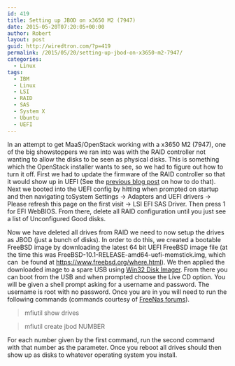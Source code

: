 ```yaml
---
id: 419
title: Setting up JBOD on x3650 M2 (7947)
date: 2015-05-20T07:20:05+00:00
author: Robert
layout: post
guid: http://wiredtron.com/?p=419
permalink: /2015/05/20/setting-up-jbod-on-x3650-m2-7947/
categories:
  - Linux
tags:
  - IBM
  - Linux
  - LSI
  - RAID
  - SAS
  - System X
  - Ubuntu
  - UEFI
---
```

In an attempt to get MaaS/OpenStack working with a x3650 M2 (7947), one of the big showstoppers we ran into was with the RAID controller not wanting to allow the disks to be seen as physical disks. This is something which the OpenStack installer wants to see, so we had to figure out how to turn it off. First we had to update the firmware of the RAID controller so that it would show up in UEFI (See the [previous blog post](http://wiredtron.com/2015/05/19/updating-the-raid-controller-on-x3650-m2-7947/) on how to do that). Next we booted into the UEFI config by hitting <F1> when prompted on startup and then navigating toSystem Settings → Adapters and UEFI drivers → Please refresh this page on the first visit → LSI EFI SAS Driver. Then press 1 for EFI WebBIOS. From there, delete all RAID configuration until you just see a list of Unconfigured Good disks.

Now we have deleted all drives from RAID we need to now setup the drives as JBOD (just a bunch of disks). In order to do this, we created a bootable FreeBSD image by downloading the latest 64 bit UEFI FreeBSD image file (at the time this was FreeBSD-10.1-RELEASE-amd64-uefi-memstick.img, which can  be found at https://www.freebsd.org/where.html). We then applied the downloaded image to a spare USB using [Win32 Disk Imager](http://sourceforge.net/projects/win32diskimager/). From there you can boot from the USB and when prompted choose the Live CD option. You will be given a shell prompt asking for a username and password. The username is root with no password. Once you are in you will need to run the following commands (commands courtesy of [FreeNas forums](https://forums.freenas.org/index.php?threads/confused-about-that-lsi-card-join-the-crowd.11901/)).

> mfiutil show drives
  
> mfiutil create jbod NUMBER

For each number given by the first command, run the second command with that number as the parameter. Once you reboot all drives should then show up as disks to whatever operating system you install.